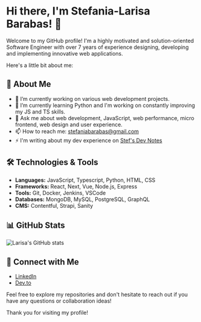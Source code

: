 # Hi there, I'm Stefania-Larisa Barabas! 👋

Welcome to my GitHub profile! I'm a highly motivated and solution-oriented Software Engineer with over 7 years of experience designing, developing and implementing innovative web applications. 

Here's a little bit about me:

## 🚀 About Me
- 🔭 I’m currently working on various web development projects.
- 🌱 I’m currently learning Python and I'm working on constantly improving my JS and TS skills.
- 💬 Ask me about web development, JavaScript, web performance, micro frontend, web design and user experience.
- 📫 How to reach me: [stefaniabarabas@gmail.com](mailto:stefaniabarabas@gmail.com)
- ⚡ I'm writing about my dev experience on [Stef's Dev Notes](https://stefsdevnotes.substack.com/)

## 🛠️ Technologies & Tools
- **Languages:** JavaScript, Typescript, Python, HTML, CSS
- **Frameworks:** React, Next, Vue, Node.js, Express
- **Tools:** Git, Docker, Jenkins, VSCode
- **Databases:** MongoDB, MySQL, PostgreSQL, GraphQL
- **CMS:** Contentful, Strapi, Sanity

## 📊 GitHub Stats
![Larisa's GitHub stats](https://github-readme-stats.vercel.app/api?username=larisabarabas&show_icons=true&theme=radical)

## 🔗 Connect with Me
- [LinkedIn](https://www.linkedin.com/in/stefania-barabas/)
- [Dev.to](https://dev.to/stefania_barabas)

Feel free to explore my repositories and don't hesitate to reach out if you have any questions or collaboration ideas!

Thank you for visiting my profile!
